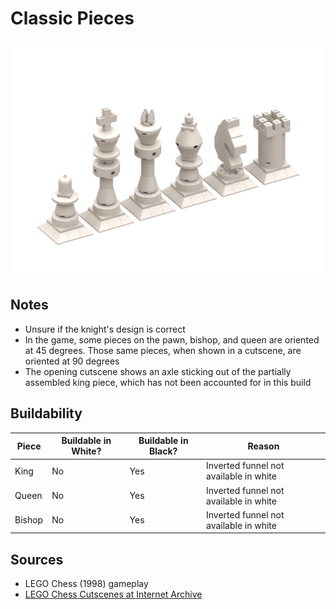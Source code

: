 Classic Pieces
==============

![](classic-pieces.png)

Notes
-----
* Unsure if the knight's design is correct
* In the game, some pieces on the pawn, bishop, and queen are oriented at 45 degrees. Those same pieces, when shown in a cutscene, are oriented at 90 degrees
* The opening cutscene shows an axle sticking out of the partially assembled king piece, which has not been accounted for in this build

Buildability
------------
Piece | Buildable in White? | Buildable in Black? | Reason
-- | -- | -- | --
King | No | Yes | Inverted funnel not available in white
Queen | No | Yes | Inverted funnel not available in white
Bishop | No | Yes | Inverted funnel not available in white

Sources
-------
* LEGO Chess (1998) gameplay
* [LEGO Chess Cutscenes at Internet Archive](https://archive.org/details/LEGOChess-FMV-1998)